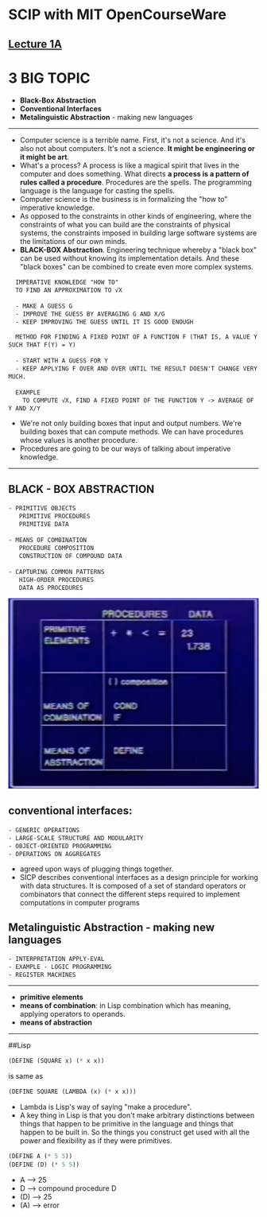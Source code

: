 # SCIP with MIT OpenCourseWare

## [Lecture 1A](https://www.youtube.com/watch?time_continue=2&v=2Op3QLzMgSY)

# 3 BIG TOPIC

- **Black-Box Abstraction**
- **Conventional Interfaces**
- **Metalinguistic Abstraction** - making new languages
<hr>

- Computer science is a terrible name. First, it's not a science. And it's also not about computers. It's not a science. **It might be engineering or it might be art**.
- What's a process? A process is like a magical spirit that lives in the computer and does something. What directs **a process is a pattern of rules called a procedure**. Procedures are the spells. The programming language is the language for casting the spells.
- Computer science is the business is in formalizing the "how to" imperative knowledge.
- As opposed to the constraints in other kinds of engineering, where the constraints of what you can build are the constraints of physical systems, the constraints imposed in building large software systems are the limitations of our own minds.
- **BLACK-BOX Abstraction**. Engineering technique whereby a "black box" can be used without knowing its implementation details. And these "black boxes" can be combined to create even more complex systems.

```
  IMPERATIVE KNOWLEDGE "HOW TO"
  TO FIND AN APPROXIMATION TO √X

  - MAKE A GUESS G
  - IMPROVE THE GUESS BY AVERAGING G AND X/G
  - KEEP IMPROVING THE GUESS UNTIL IT IS GOOD ENOUGH

```
```
  METHOD FOR FINDING A FIXED POINT OF A FUNCTION F (THAT IS, A VALUE Y SUCH THAT F(Y) = Y)

  - START WITH A GUESS FOR Y
  - KEEP APPLYING F OVER AND OVER UNTIL THE RESULT DOESN'T CHANGE VERY MUCH.

  EXAMPLE
    TO COMPUTE √X, FIND A FIXED POINT OF THE FUNCTION Y -> AVERAGE OF Y AND X/Y
```

- We're not only building boxes that input and output numbers. We're building boxes that can compute methods. We can have procedures whose values is another procedure.
- Procedures are going to be our ways of talking about imperative knowledge.

<HR/>

## BLACK - BOX ABSTRACTION

```
- PRIMITIVE OBJECTS
   PRIMITIVE PROCEDURES
   PRIMITIVE DATA

- MEANS OF COMBINATION
   PROCEDURE COMPOSITION
   CONSTRUCTION OF COMPOUND DATA

- CAPTURING COMMON PATTERNS
   HIGH-ORDER PROCEDURES
   DATA AS PROCEDURES
```

<img src="./table_1.png" />

## conventional interfaces:
```
- GENERIC OPERATIONS
- LARGE-SCALE STRUCTURE AND MODULARITY
- OBJECT-ORIENTED PROGRAMMING
- OPERATIONS ON AGGREGATES
```
   - agreed upon ways of plugging things together.
   - SICP describes conventional interfaces as a design principle for working with data structures. It is composed of a set of standard operators or combinators that connect the different steps required to implement computations in computer programs
   
## Metalinguistic Abstraction - making new languages
```
- INTERPRETATION APPLY-EVAL
- EXAMPLE - LOGIC PROGRAMMING
- REGISTER MACHINES
```

<hr>

- **primitive elements**
- **means of combination**: in Lisp combination which has meaning, applying operators to operands.
- **means of abstraction**

<hr>

##Lisp
```lisp
(DEFINE (SQUARE x) (* x x))
```
is same as

```lisp
(DEFINE SQUARE (LAMBDA (x) (* x x)))
``` 

- Lambda is Lisp's way of saying "make a procedure".
-  A key thing in Lisp is that you don't make arbitrary distinctions between things that happen to be primitive in the language and things that happen to be built in. So the things you construct get used with all the power and flexibility as if they were primitives.

```lisp
(DEFINE A (* 5 5))      
(DEFINE (D) (* 5 5))
```
- A --> 25
- D --> compound procedure D
- (D) --> 25
- (A) --> error

